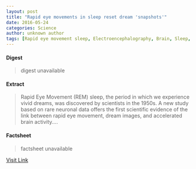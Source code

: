 ```yaml
---
layout: post
title: "Rapid eye movements in sleep reset dream 'snapshots'"
date: 2016-05-24
categories: Science
author: unknown author
tags: [Rapid eye movement sleep, Electroencephalography, Brain, Sleep, Dream, Mental processes, Neuropsychology, Psychological concepts, Cognition, Cognitive science, Nervous system, Neuroscience]
---
```



#### Digest
>digest unavailable

#### Extract
>Rapid Eye Movement (REM) sleep, the period in which we experience vivid dreams, was discovered by scientists in the 1950s. A new study based on rare neuronal data offers the first scientific evidence of the link between rapid eye movement, dream images, and accelerated brain activity....

#### Factsheet
>factsheet unavailable

[Visit Link](http://www.sciencedaily.com/releases/2015/08/150812131924.htm)


